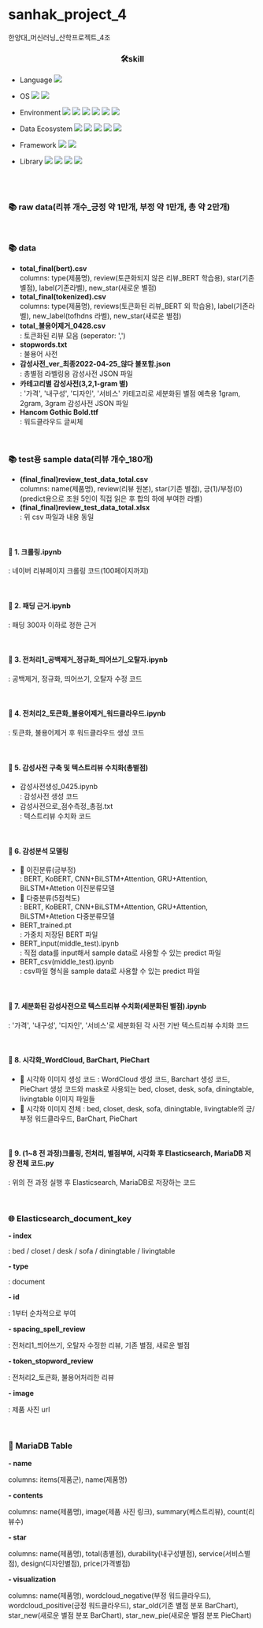 # sanhak_project_4
한양대_머신러닝_산학프로젝트_4조


### <div align=center>🛠skill</div>
- Language <img src="https://img.shields.io/badge/Python-3776AB?style=plastic&logo=Python&logoColor=white"> 

- OS <img src="https://img.shields.io/badge/Linux-FCC624?style=plastic&logo=Linux&logoColor=white"> <img src="https://img.shields.io/badge/CentOS-262577?style=plastic&logo=CentOS&logoColor=white">

- Environment <img src="https://img.shields.io/badge/Google Colab-F9AB00?style=plastic&logo=Google Colab&logoColor=white"> <img src="https://img.shields.io/badge/Jupyter-F37626?style=plastic&logo=Jupyter&logoColor=white"> <img src="https://img.shields.io/badge/NVIDIA-76B900?style=plastic&logo=NVIDIA&logoColor=white"> <img src="https://img.shields.io/badge/Visual Studio Code-007ACC?style=plastic&logo=Visual Studio Code&logoColor=white"> <img src="https://img.shields.io/badge/Microsoft Azure-0078D4?style=plastic&logo=Microsoft Azure&logoColor=white"> <img src="https://img.shields.io/badge/VirtualBox-183A61?style=plastic&logo=VirtualBox&logoColor=white">

- Data Ecosystem <img src="https://img.shields.io/badge/Grafana-F46800?style=plastic&logo=Grafana&logoColor=white"> <img src="https://img.shields.io/badge/Prometheus-E6522C?style=plastic&logo=Prometheus&logoColor=white"> <img src="https://img.shields.io/badge/Elasticsearch-005571?style=plastic&logo=Elasticsearch&logoColor=white"> <img src="https://img.shields.io/badge/Logstash-005571?style=plastic&logo=Logstash&logoColor=white"> <img src="https://img.shields.io/badge/MariaDB-003545?style=plastic&logo=MariaDB&logoColor=white">

- Framework <img src="https://img.shields.io/badge/Keras-D00000?style=plastic&logo=Keras&logoColor=white"> <img src="https://img.shields.io/badge/Django-092E20?style=plastic&logo=Django&logoColor=white"> 

- Library <img src="https://img.shields.io/badge/scikit learn-F7931E?style=plastic&logo=scikit learn&logoColor=white">  <img src="https://img.shields.io/badge/Selenium-43B02A?style=plastic&logo=Selenium&logoColor=white"> <img src="https://img.shields.io/badge/NumPy-013243?style=plastic&logo=NumPy&logoColor=white"> <img src="https://img.shields.io/badge/pandas-150458?style=plastic&logo=pandas&logoColor=white">  
<br/>
<br/>



### 📚 raw data(리뷰 개수_긍정 약 1만개, 부정 약 1만개, 총 약 2만개)  

<br/>

### 📚 data
  - **total_final(bert).csv** <br/>
   columns: type(제품명), review(토큰화되지 않은 리뷰_BERT 학습용), star(기존별점), label(기존라벨), new_star(새로운 별점)
  - **total_final(tokenized).csv** <br/>
   columns: type(제품명), reviews(토큰화된 리뷰_BERT 외 학습용), label(기존라벨), new_label(tofhdns 라벨), new_star(새로운 별점)
  - **total_불용어제거_0428.csv** <br/>
   : 토큰화된 리뷰 모음 (seperator: ',')
  - **stopwords.txt** <br/>
   : 불용어 사전
  - **감성사전_ver_최종2022-04-25_않다 불포함.json** <br/>
   : 총별점 라벨링용 감성사전 JSON 파일
  - **카테고리별 감성사전(3,2,1-gram 별)** <br/>
   : '가격', '내구성', '디자인', '서비스' 카테고리로 세분화된 별점 예측용 1gram, 2gram, 3gram 감성사전 JSON 파일
  - **Hancom Gothic Bold.ttf** <br/>
   : 워드클라우드 글씨체



<br/>

### 📚 test용 sample data(리뷰 개수_180개)
  - **(final_final)review_test_data_total.csv** <br/>
   columns: name(제품명), review(리뷰 원본), star(기존 별점), 긍(1)/부정(0)(predict용으로 조원 5인이 직접 읽은 후 합의 하에 부여한 라벨)
  - **(final_final)review_test_data_total.xlsx** <br/>
   : 위 csv 파일과 내용 동일   
   
<br/>

#### 📄 1. 크롤링.ipynb
  : 네이버 리뷰페이지 크롤링 코드(100페이지까지)
  
  
<br/>  

#### 📄 2. 패딩 근거.ipynb
  : 패딩 300자 이하로 정한 근거
  
  
<br/> 

#### 📄 3. 전처리1_공백제거_정규화_띄어쓰기_오탈자.ipynb
  : 공백제거, 정규화, 띄어쓰기, 오탈자 수정 코드
  
  
<br/>  

#### 📄 4. 전처리2_토큰화_불용어제거_워드클라우드.ipynb
  : 토큰화, 불용어제거 후 워드클라우드 생성 코드<br/>
  
  
<br/>  

#### 📁 5. 감성사전 구축 및 텍스트리뷰 수치화(총별점)
  - 감성사전생성_0425.ipynb<br/> 
   : 감성사전 생성 코드 
  - 감성사전으로_점수측정_총점.txt<br/>
   : 텍스트리뷰 수치화 코드 

    
<br/>   

#### 📁 6. 감성분석 모델링
  - 📂 이진분류(긍부정)<br/>
   : BERT, KoBERT, CNN+BiLSTM+Attention, GRU+Attention, BiLSTM+Attetion 이진분류모델
  - 📂 다중분류(5점척도)<br/>
   : BERT, KoBERT, CNN+BiLSTM+Attention, GRU+Attention, BiLSTM+Attetion 다중분류모델
  - BERT_trained.pt<br/> 
   : 가중치 저장된 BERT 파일    
  - BERT_input(middle_test).ipynb<br/>
   : 직접 data를 input해서 sample data로 사용할 수 있는 predict 파일
  - BERT_csv(middle_test).ipynb<br/> 
   : csv파일 형식을 sample data로 사용할 수 있는 predict 파일 <br/>


<br/>

#### 📄 7. 세분화된 감성사전으로 텍스트리뷰 수치화(세분화된 별점).ipynb  
   : '가격', '내구성', '디자인', '서비스'로 세분화된 각 사전 기반 텍스트리뷰 수치화 코드
    

<br/>

#### 📁 8. 시각화_WordCloud, BarChart, PieChart
  - 📂 시각화 이미지 생성 코드
    : WordCloud 생성 코드, Barchart 생성 코드, PieChart 생성 코드와 mask로 사용되는 bed, closet, desk, sofa, diningtable, livingtable 이미지 파일들 
  - 📂 시각화 이미지 전체
    : bed, closet, desk, sofa, diningtable, livingtable의 긍/부정 워드클라우드, BarChart, PieChart


<br/>

#### 📄 9. (1~8 전 과정)크롤링, 전처리, 별점부여, 시각화 후 Elasticsearch, MariaDB 저장 전체 코드.py
   : 위의 전 과정 실행 후 Elasticsearch, MariaDB로 저장하는 코드
 
  
<br/>

### 🌐 Elasticsearch_document_key
**- index**<br/>

  : bed / closet / desk / sofa / diningtable / livingtable
  
 
**- type**<br/>

  : document
  
**- id**<br/>

  : 1부터 순차적으로 부여
  
**- spacing_spell_review**<br/>

  : 전처리1_띄어쓰기, 오탈자 수정한 리뷰, 기존 별점, 새로운 별점
  
**- token_stopword_review**<br/>

  : 전처리2_토큰화, 불용어처리한 리뷰
  
**- image**<br/>

  : 제품 사진 url
  
<br/>

### 🦈 MariaDB Table
**- name** <br/>

   columns: items(제품군), name(제품명)
   
**- contents**<br/>

   columns: name(제품명), image(제품 사진 링크), summary(베스트리뷰), count(리뷰수)

**- star**<br/>

   columns: name(제품명), total(총별점), durability(내구성별점), service(서비스별점), design(디자인별점),   price(가격별점)

**- visualization**<br/>

   columns: name(제품명), wordcloud_negative(부정 워드클라우드), wordcloud_positive(긍정 워드클라우드), star_old(기존 별점 분포 BarChart), star_new(새로운 별점 분포 BarChart), star_new_pie(새로운 별점 분포 PieChart)

